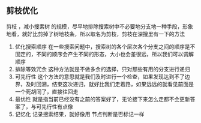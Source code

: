 ## 剪枝优化

剪枝 ，减小搜索树 的规模，尽早地排除搜索树中不必要地分支地一种手段，形象地看，就好比剪掉了树地枝条，所以取名为剪枝，剪枝在深搜里有一下的方法
1. 优化搜索顺序
在一些搜索问题中，搜索树的各个层次各个分支之间的顺序是不固定的，不同的顺序会产生不同的形态，大小也会差很远，所以我们可以调解顺序
2. 排除等效冗余
这种方法就是不做多余的选择，只对那些有用的分支进行递归
3. 可先行性
这个方法的意思就是我们及时进行一个检查，如果发现达到不了边界，及时回溯，结束这次递归，就好比我们走着路，如果远远的就看见前面是一个死胡同了，直接往回走
4. 最优性
就是指当前已经没有之前的答案好了，无论接下来怎么走都不会更新答案了，与可先行性有点像
5. 记忆化
记录搜索结果，就好像用 节点判断是否标记一样

 